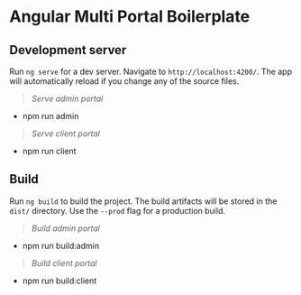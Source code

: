 # Angular Multi Portal Boilerplate

## Development server

Run `ng serve` for a dev server. Navigate to `http://localhost:4200/`. The app will automatically reload if you change any of the source files.

> _Serve admin portal_

- npm run admin

> _Serve client portal_

- npm run client

## Build

Run `ng build` to build the project. The build artifacts will be stored in the `dist/` directory. Use the `--prod` flag for a production build.

> _Build admin portal_

- npm run build:admin

> _Build client portal_

- npm run build:client
